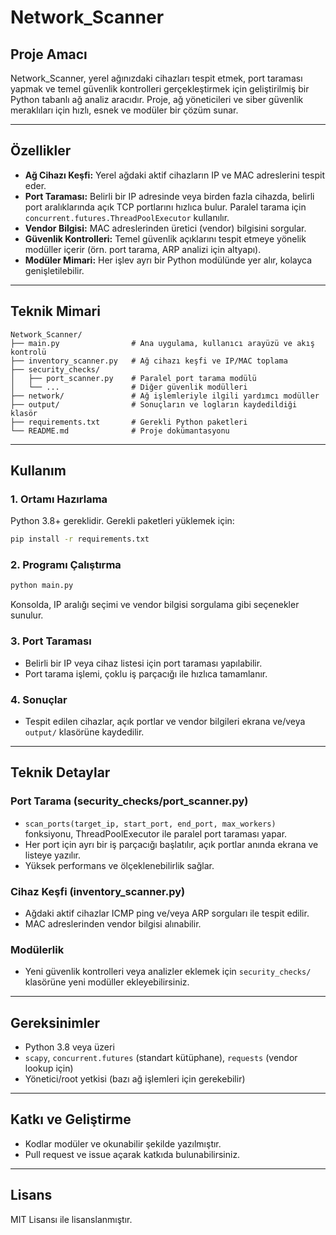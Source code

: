 # Network_Scanner

## Proje Amacı
Network_Scanner, yerel ağınızdaki cihazları tespit etmek, port taraması yapmak ve temel güvenlik kontrolleri gerçekleştirmek için geliştirilmiş bir Python tabanlı ağ analiz aracıdır. Proje, ağ yöneticileri ve siber güvenlik meraklıları için hızlı, esnek ve modüler bir çözüm sunar.

---

## Özellikler
- **Ağ Cihazı Keşfi:** Yerel ağdaki aktif cihazların IP ve MAC adreslerini tespit eder.
- **Port Taraması:** Belirli bir IP adresinde veya birden fazla cihazda, belirli port aralıklarında açık TCP portlarını hızlıca bulur. Paralel tarama için `concurrent.futures.ThreadPoolExecutor` kullanılır.
- **Vendor Bilgisi:** MAC adreslerinden üretici (vendor) bilgisini sorgular.
- **Güvenlik Kontrolleri:** Temel güvenlik açıklarını tespit etmeye yönelik modüller içerir (örn. port tarama, ARP analizi için altyapı).
- **Modüler Mimari:** Her işlev ayrı bir Python modülünde yer alır, kolayca genişletilebilir.

---

## Teknik Mimari

```
Network_Scanner/
├── main.py                # Ana uygulama, kullanıcı arayüzü ve akış kontrolü
├── inventory_scanner.py   # Ağ cihazı keşfi ve IP/MAC toplama
├── security_checks/
│   ├── port_scanner.py    # Paralel port tarama modülü
│   └── ...                # Diğer güvenlik modülleri
├── network/               # Ağ işlemleriyle ilgili yardımcı modüller
├── output/                # Sonuçların ve logların kaydedildiği klasör
├── requirements.txt       # Gerekli Python paketleri
└── README.md              # Proje dokümantasyonu
```

---

## Kullanım

### 1. Ortamı Hazırlama
Python 3.8+ gereklidir. Gerekli paketleri yüklemek için:
```bash
pip install -r requirements.txt
```

### 2. Programı Çalıştırma
```bash
python main.py
```
Konsolda, IP aralığı seçimi ve vendor bilgisi sorgulama gibi seçenekler sunulur.

### 3. Port Taraması
- Belirli bir IP veya cihaz listesi için port taraması yapılabilir.
- Port tarama işlemi, çoklu iş parçacığı ile hızlıca tamamlanır.

### 4. Sonuçlar
- Tespit edilen cihazlar, açık portlar ve vendor bilgileri ekrana ve/veya `output/` klasörüne kaydedilir.

---

## Teknik Detaylar

### Port Tarama (security_checks/port_scanner.py)
- `scan_ports(target_ip, start_port, end_port, max_workers)` fonksiyonu, ThreadPoolExecutor ile paralel port taraması yapar.
- Her port için ayrı bir iş parçacığı başlatılır, açık portlar anında ekrana ve listeye yazılır.
- Yüksek performans ve ölçeklenebilirlik sağlar.

### Cihaz Keşfi (inventory_scanner.py)
- Ağdaki aktif cihazlar ICMP ping ve/veya ARP sorguları ile tespit edilir.
- MAC adreslerinden vendor bilgisi alınabilir.

### Modülerlik
- Yeni güvenlik kontrolleri veya analizler eklemek için `security_checks/` klasörüne yeni modüller ekleyebilirsiniz.

---

## Gereksinimler
- Python 3.8 veya üzeri
- `scapy`, `concurrent.futures` (standart kütüphane), `requests` (vendor lookup için)
- Yönetici/root yetkisi (bazı ağ işlemleri için gerekebilir)

---

## Katkı ve Geliştirme
- Kodlar modüler ve okunabilir şekilde yazılmıştır.
- Pull request ve issue açarak katkıda bulunabilirsiniz.

---

## Lisans
MIT Lisansı ile lisanslanmıştır. 